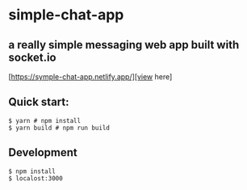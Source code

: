 # simple-chat-app

## a really simple messaging web app built with socket.io
[https://symple-chat-app.netlify.app/][view here]

## Quick start:

```
$ yarn # npm install
$ yarn build # npm run build
````

## Development

```
$ npm install
$ localost:3000
````
